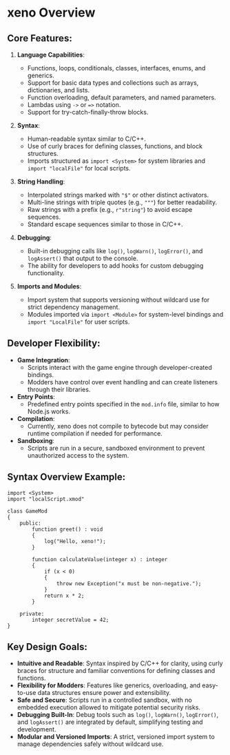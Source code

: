 # xeno Overview

## Core Features:
1. **Language Capabilities**:
   - Functions, loops, conditionals, classes, interfaces, enums, and generics.
   - Support for basic data types and collections such as arrays, dictionaries, and lists.
   - Function overloading, default parameters, and named parameters.
   - Lambdas using `->` or `=>` notation.
   - Support for try-catch-finally-throw blocks.

2. **Syntax**:
   - Human-readable syntax similar to C/C++.
   - Use of curly braces for defining classes, functions, and block structures.
   - Imports structured as `import <System>` for system libraries and `import "localFile"` for local scripts.

3. **String Handling**:
   - Interpolated strings marked with `"$"` or other distinct activators.
   - Multi-line strings with triple quotes (e.g., `"""`) for better readability.
   - Raw strings with a prefix (e.g., `r"string"`) to avoid escape sequences.
   - Standard escape sequences similar to those in C/C++.

4. **Debugging**:
   - Built-in debugging calls like `log()`, `logWarn()`, `logError()`, and `logAssert()` that output to the console.
   - The ability for developers to add hooks for custom debugging functionality.

5. **Imports and Modules**:
   - Import system that supports versioning without wildcard use for strict dependency management.
   - Modules imported via `import <Module>` for system-level bindings and `import "LocalFile"` for user scripts.

## Developer Flexibility:
- **Game Integration**:
  - Scripts interact with the game engine through developer-created bindings.
  - Modders have control over event handling and can create listeners through their libraries.
- **Entry Points**:
  - Predefined entry points specified in the `mod.info` file, similar to how Node.js works.
- **Compilation**:
  - Currently, xeno does not compile to bytecode but may consider runtime compilation if needed for performance.
- **Sandboxing**:
  - Scripts are run in a secure, sandboxed environment to prevent unauthorized access to the system.

## Syntax Overview Example:
```xmod
import <System>
import "localScript.xmod"

class GameMod
{
    public:
        function greet() : void
        {
            log("Hello, xeno!");
        }

        function calculateValue(integer x) : integer
        {
            if (x < 0)
            {
                throw new Exception("x must be non-negative.");
            }
            return x * 2;
        }

    private:
        integer secretValue = 42;
}
```

## Key Design Goals:
- **Intuitive and Readable**: Syntax inspired by C/C++ for clarity, using curly braces for structure and familiar conventions for defining classes and functions.
- **Flexibility for Modders**: Features like generics, overloading, and easy-to-use data structures ensure power and extensibility.
- **Safe and Secure**: Scripts run in a controlled sandbox, with no embedded execution allowed to mitigate potential security risks.
- **Debugging Built-In**: Debug tools such as `log()`, `logWarn()`, `logError()`, and `logAssert()` are integrated by default, simplifying testing and development.
- **Modular and Versioned Imports**: A strict, versioned import system to manage dependencies safely without wildcard use.
